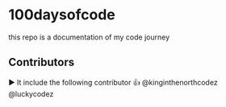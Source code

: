# 100daysofcode
this repo is a documentation of my code journey 
## Contributors
▶️ It include the following contributor 👍
@kinginthenorthcodez
@luckycodez

